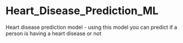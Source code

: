 # Heart_Disease_Prediction_ML
 Heart disease prediction model - using this model you can predict if a person is having a heart disease or not

